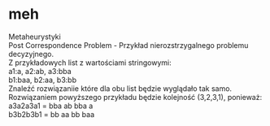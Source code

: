 # meh
Metaheurystyki <br>
Post Correspondence Problem - Przykład nierozstrzygalnego problemu decyzyjnego.<br>
  Z przykładowych list z wartościami stringowymi:<br>
  a1:a, a2:ab, a3:bba<br>
  b1:baa, b2:aa, b3:bb<br>
  Znaleźć rozwiązaniie które dla obu list będzie wyglądało tak samo. Rozwiązaniem powyższego przykładu będzie kolejność (3,2,3,1), ponieważ:<br>
  a3a2a3a1  = bba ab bba a <br>
  b3b2b3b1 = bb aa bb baa <br>
